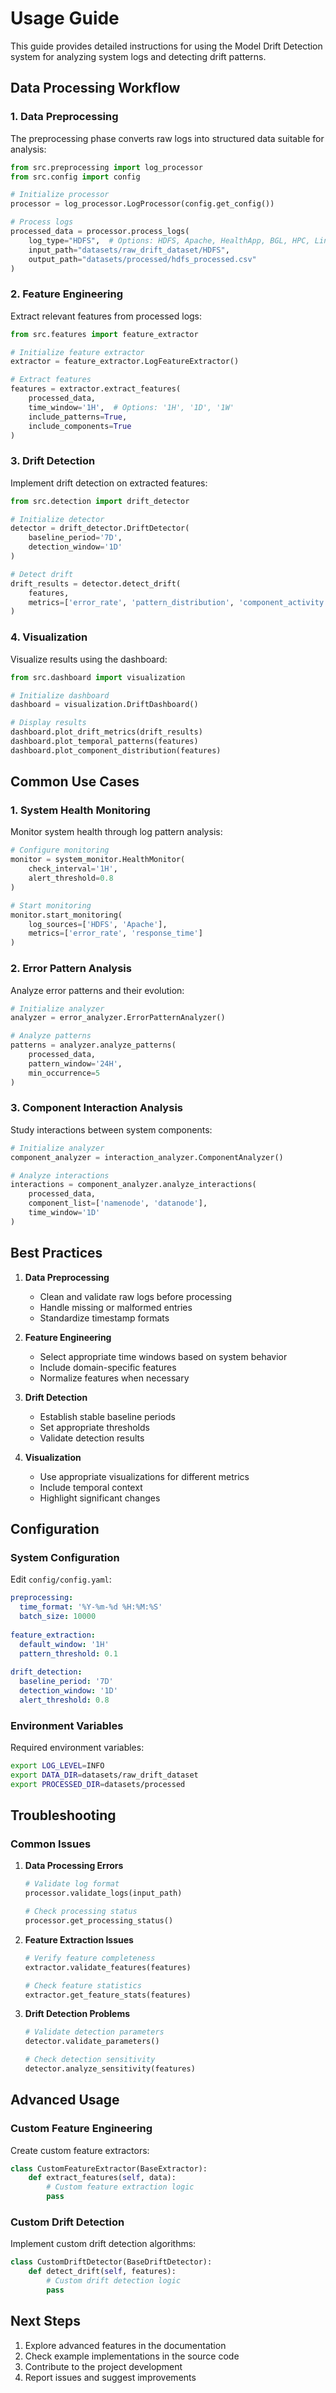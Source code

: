 # Usage Guide

This guide provides detailed instructions for using the Model Drift Detection system for analyzing system logs and detecting drift patterns.

## Data Processing Workflow

### 1. Data Preprocessing

The preprocessing phase converts raw logs into structured data suitable for analysis:

```python
from src.preprocessing import log_processor
from src.config import config

# Initialize processor
processor = log_processor.LogProcessor(config.get_config())

# Process logs
processed_data = processor.process_logs(
    log_type="HDFS",  # Options: HDFS, Apache, HealthApp, BGL, HPC, Linux, Mac
    input_path="datasets/raw_drift_dataset/HDFS",
    output_path="datasets/processed/hdfs_processed.csv"
)
```

### 2. Feature Engineering

Extract relevant features from processed logs:

```python
from src.features import feature_extractor

# Initialize feature extractor
extractor = feature_extractor.LogFeatureExtractor()

# Extract features
features = extractor.extract_features(
    processed_data,
    time_window='1H',  # Options: '1H', '1D', '1W'
    include_patterns=True,
    include_components=True
)
```

### 3. Drift Detection

Implement drift detection on extracted features:

```python
from src.detection import drift_detector

# Initialize detector
detector = drift_detector.DriftDetector(
    baseline_period='7D',
    detection_window='1D'
)

# Detect drift
drift_results = detector.detect_drift(
    features,
    metrics=['error_rate', 'pattern_distribution', 'component_activity']
)
```

### 4. Visualization

Visualize results using the dashboard:

```python
from src.dashboard import visualization

# Initialize dashboard
dashboard = visualization.DriftDashboard()

# Display results
dashboard.plot_drift_metrics(drift_results)
dashboard.plot_temporal_patterns(features)
dashboard.plot_component_distribution(features)
```

## Common Use Cases

### 1. System Health Monitoring

Monitor system health through log pattern analysis:

```python
# Configure monitoring
monitor = system_monitor.HealthMonitor(
    check_interval='1H',
    alert_threshold=0.8
)

# Start monitoring
monitor.start_monitoring(
    log_sources=['HDFS', 'Apache'],
    metrics=['error_rate', 'response_time']
)
```

### 2. Error Pattern Analysis

Analyze error patterns and their evolution:

```python
# Initialize analyzer
analyzer = error_analyzer.ErrorPatternAnalyzer()

# Analyze patterns
patterns = analyzer.analyze_patterns(
    processed_data,
    pattern_window='24H',
    min_occurrence=5
)
```

### 3. Component Interaction Analysis

Study interactions between system components:

```python
# Initialize analyzer
component_analyzer = interaction_analyzer.ComponentAnalyzer()

# Analyze interactions
interactions = component_analyzer.analyze_interactions(
    processed_data,
    component_list=['namenode', 'datanode'],
    time_window='1D'
)
```

## Best Practices

1. **Data Preprocessing**
   - Clean and validate raw logs before processing
   - Handle missing or malformed entries
   - Standardize timestamp formats

2. **Feature Engineering**
   - Select appropriate time windows based on system behavior
   - Include domain-specific features
   - Normalize features when necessary

3. **Drift Detection**
   - Establish stable baseline periods
   - Set appropriate thresholds
   - Validate detection results

4. **Visualization**
   - Use appropriate visualizations for different metrics
   - Include temporal context
   - Highlight significant changes

## Configuration

### System Configuration

Edit `config/config.yaml`:

```yaml
preprocessing:
  time_format: '%Y-%m-%d %H:%M:%S'
  batch_size: 10000
  
feature_extraction:
  default_window: '1H'
  pattern_threshold: 0.1
  
drift_detection:
  baseline_period: '7D'
  detection_window: '1D'
  alert_threshold: 0.8
```

### Environment Variables

Required environment variables:

```bash
export LOG_LEVEL=INFO
export DATA_DIR=datasets/raw_drift_dataset
export PROCESSED_DIR=datasets/processed
```

## Troubleshooting

### Common Issues

1. **Data Processing Errors**
   ```python
   # Validate log format
   processor.validate_logs(input_path)
   
   # Check processing status
   processor.get_processing_status()
   ```

2. **Feature Extraction Issues**
   ```python
   # Verify feature completeness
   extractor.validate_features(features)
   
   # Check feature statistics
   extractor.get_feature_stats(features)
   ```

3. **Drift Detection Problems**
   ```python
   # Validate detection parameters
   detector.validate_parameters()
   
   # Check detection sensitivity
   detector.analyze_sensitivity(features)
   ```

## Advanced Usage

### Custom Feature Engineering

Create custom feature extractors:

```python
class CustomFeatureExtractor(BaseExtractor):
    def extract_features(self, data):
        # Custom feature extraction logic
        pass
```

### Custom Drift Detection

Implement custom drift detection algorithms:

```python
class CustomDriftDetector(BaseDriftDetector):
    def detect_drift(self, features):
        # Custom drift detection logic
        pass
```

## Next Steps

1. Explore advanced features in the documentation
2. Check example implementations in the source code
3. Contribute to the project development
4. Report issues and suggest improvements 